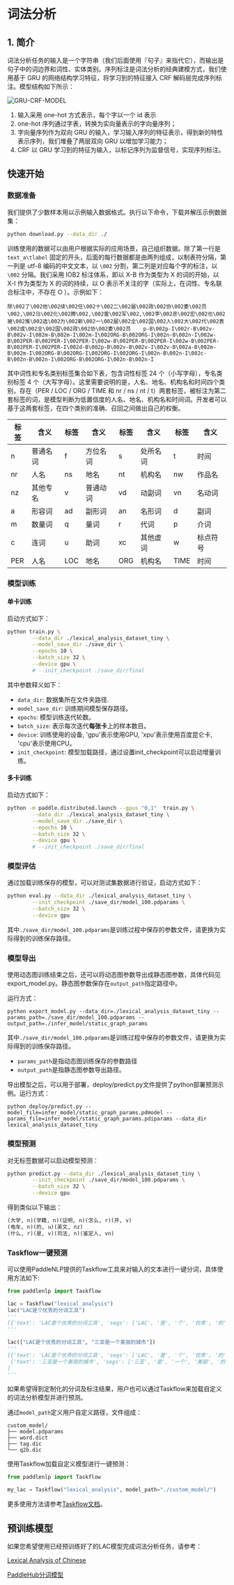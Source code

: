 # 词法分析

## 1. 简介

词法分析任务的输入是一个字符串（我们后面使用『句子』来指代它），而输出是句子中的词边界和词性、实体类别。序列标注是词法分析的经典建模方式，我们使用基于 GRU 的网络结构学习特征，将学习到的特征接入 CRF 解码层完成序列标注。模型结构如下所示：<br />

![GRU-CRF-MODEL](https://bj.bcebos.com/paddlenlp/imgs/gru-crf-model.png)

1. 输入采用 one-hot 方式表示，每个字以一个 id 表示
2. one-hot 序列通过字表，转换为实向量表示的字向量序列；
3. 字向量序列作为双向 GRU 的输入，学习输入序列的特征表示，得到新的特性表示序列，我们堆叠了两层双向 GRU 以增加学习能力；
4. CRF 以 GRU 学习到的特征为输入，以标记序列为监督信号，实现序列标注。


## 快速开始

### 数据准备

我们提供了少数样本用以示例输入数据格式。执行以下命令，下载并解压示例数据集：

```bash
python download.py --data_dir ./  
```

训练使用的数据可以由用户根据实际的应用场景，自己组织数据。除了第一行是 `text_a\tlabel` 固定的开头，后面的每行数据都是由两列组成，以制表符分隔，第一列是 utf-8 编码的中文文本，以 `\002` 分割，第二列是对应每个字的标注，以 `\002` 分隔。我们采用 IOB2 标注体系，即以 X-B 作为类型为 X 的词的开始，以 X-I 作为类型为 X 的词的持续，以 O 表示不关注的字（实际上，在词性、专名联合标注中，不存在 O ）。示例如下：

```text
除\002了\002他\002续\002任\002十\002二\002届\002政\002协\002委\002员\002,\002马\002化\002腾\002,\002雷\002军\002,\002李\002彦\002宏\002也\002被\002推\002选\002为\002新\002一\002届\002全\002国\002人\002大\002代\002表\002或\002全\002国\002政\002协\002委\002员    p-B\002p-I\002r-B\002v-B\002v-I\002m-B\002m-I\002m-I\002ORG-B\002ORG-I\002n-B\002n-I\002w-B\002PER-B\002PER-I\002PER-I\002w-B\002PER-B\002PER-I\002w-B\002PER-B\002PER-I\002PER-I\002d-B\002p-B\002v-B\002v-I\002v-B\002a-B\002m-B\002m-I\002ORG-B\002ORG-I\002ORG-I\002ORG-I\002n-B\002n-I\002c-B\002n-B\002n-I\002ORG-B\002ORG-I\002n-B\002n-I
```

其中词性和专名类别标签集合如下表，包含词性标签 24 个（小写字母），专名类别标签 4 个（大写字母）。这里需要说明的是，人名、地名、机构名和时间四个类别，存在（PER / LOC / ORG / TIME 和 nr / ns / nt / t）两套标签，被标注为第二套标签的词，是模型判断为低置信度的人名、地名、机构名和时间词。开发者可以基于这两套标签，在四个类别的准确、召回之间做出自己的权衡。

| 标签 | 含义     | 标签 | 含义     | 标签 | 含义     | 标签 | 含义     |
| ---- | -------- | ---- | -------- | ---- | -------- | ---- | -------- |
| n    | 普通名词 | f    | 方位名词 | s    | 处所名词 | t    | 时间     |
| nr   | 人名     | ns   | 地名     | nt   | 机构名   | nw   | 作品名   |
| nz   | 其他专名 | v    | 普通动词 | vd   | 动副词   | vn   | 名动词   |
| a    | 形容词   | ad   | 副形词   | an   | 名形词   | d    | 副词     |
| m    | 数量词   | q    | 量词     | r    | 代词     | p    | 介词     |
| c    | 连词     | u    | 助词     | xc   | 其他虚词 | w    | 标点符号 |
| PER  | 人名     | LOC  | 地名     | ORG  | 机构名   | TIME | 时间     |

### 模型训练

#### 单卡训练

启动方式如下：

```bash
python train.py \
        --data_dir ./lexical_analysis_dataset_tiny \
        --model_save_dir ./save_dir \
        --epochs 10 \
        --batch_size 32 \
        --device gpu \
        # --init_checkpoint ./save_dir/final
```

其中参数释义如下：
- `data_dir`: 数据集所在文件夹路径.
- `model_save_dir`: 训练期间模型保存路径。
- `epochs`: 模型训练迭代轮数。
- `batch_size`: 表示每次迭代**每张卡**上的样本数目。
- `device`: 训练使用的设备, 'gpu'表示使用GPU, 'xpu'表示使用百度昆仑卡, 'cpu'表示使用CPU。
- `init_checkpoint`: 模型加载路径，通过设置init_checkpoint可以启动增量训练。

#### 多卡训练

启动方式如下：

```bash
python -m paddle.distributed.launch --gpus "0,1"  train.py \
        --data_dir ./lexical_analysis_dataset_tiny \
        --model_save_dir ./save_dir \
        --epochs 10 \
        --batch_size 32 \
        --device gpu \
        # --init_checkpoint ./save_dir/final
```

### 模型评估

通过加载训练保存的模型，可以对测试集数据进行验证，启动方式如下：

```bash
python eval.py --data_dir ./lexical_analysis_dataset_tiny \
        --init_checkpoint ./save_dir/model_100.pdparams \
        --batch_size 32 \
        --device gpu
```

其中`./save_dir/model_100.pdparams`是训练过程中保存的参数文件，请更换为实际得到的训练保存路径。

### 模型导出

使用动态图训练结束之后，还可以将动态图参数导出成静态图参数，具体代码见export_model.py。静态图参数保存在`output_path`指定路径中。

运行方式：

```shell
python export_model.py --data_dir=./lexical_analysis_dataset_tiny --params_path=./save_dir/model_100.pdparams --output_path=./infer_model/static_graph_params
```

其中`./save_dir/model_100.pdparams`是训练过程中保存的参数文件，请更换为实际得到的训练保存路径。

* `params_path`是指动态图训练保存的参数路径
* `output_path`是指静态图参数导出路径。

导出模型之后，可以用于部署，deploy/predict.py文件提供了python部署预测示例。运行方式：

```shell
python deploy/predict.py --model_file=infer_model/static_graph_params.pdmodel --params_file=infer_model/static_graph_params.pdiparams --data_dir lexical_analysis_dataset_tiny
```

### 模型预测

对无标签数据可以启动模型预测：

```bash
python predict.py --data_dir ./lexical_analysis_dataset_tiny \
        --init_checkpoint ./save_dir/model_100.pdparams \
        --batch_size 32 \
        --device gpu
```

得到类似以下输出：

```txt
(大学, n)(学籍, n)(证明, n)(怎么, r)(开, v)
(电车, n)(的, u)(英文, nz)
(什么, r)(是, v)(司法, n)(鉴定人, vn)
```

### Taskflow一键预测
可以使用PaddleNLP提供的Taskflow工具来对输入的文本进行一键分词，具体使用方法如下:

```python
from paddlenlp import Taskflow

lac = Taskflow("lexical_analysis")
lac("LAC是个优秀的分词工具")
'''
[{'text': 'LAC是个优秀的分词工具', 'segs': ['LAC', '是', '个', '优秀', '的', '分词', '工具'], 'tags': ['nz', 'v', 'q', 'a', 'u', 'n', 'n']}]
'''

lac(["LAC是个优秀的分词工具", "三亚是一个美丽的城市"])
'''
[{'text': 'LAC是个优秀的分词工具', 'segs': ['LAC', '是', '个', '优秀', '的', '分词', '工具'], 'tags': ['nz', 'v', 'q', 'a', 'u', 'n', 'n']},
 {'text': '三亚是一个美丽的城市', 'segs': ['三亚', '是', '一个', '美丽', '的', '城市'], 'tags': ['LOC', 'v', 'm', 'a', 'u', 'n']}
]
'''
```

如果希望得到定制化的分词及标注结果，用户也可以通过Taskflow来加载自定义的词法分析模型并进行预测。

通过`model_path`定义用户自定义路径，文件组成：
```text
custom_model/
├── model.pdparams
├── word.dict
├── tag.dic
└── q2b.dic 
```

使用Taskflow加载自定义模型进行一键预测：

```python
from paddlenlp import Taskflow

my_lac = Taskflow("lexical_analysis", model_path="./custom_model/")
```

更多使用方法请参考[Taskflow文档](../../docs/model_zoo/taskflow.md)。

## 预训练模型

如果您希望使用已经预训练好了的LAC模型完成词法分析任务，请参考：

[Lexical Analysis of Chinese](https://github.com/baidu/lac)

[PaddleHub分词模型](https://www.paddlepaddle.org.cn/hubdetail?name=lac&en_category=LexicalAnalysis)
